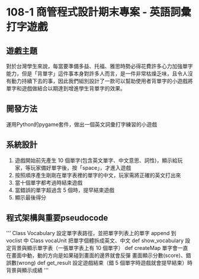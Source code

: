 # 108-1 商管程式設計期末專案 - 英語詞彙打字遊戲

## 遊戲主題
對於台灣學生來說，每當要準備多益、托福、雅思時勢必得花費許多心力加強單字能力，但是「背單字」這件事本身對許多人而言，是一件非常枯燥乏味，且令人沒有動力持續下去的事，因此我們組別設計了一款可以幫助使用者背單字的小遊戲將單字和遊戲做結合以期達到增進學生背單字的效果。

## 開發方法
運用Python的pygame套件，做出一個英文詞彙打字練習的小遊戲

## 系統設計
1. 遊戲開始前先產生 10 個單字(包含英文單字、中文意思、詞性)，顯示給玩家，等玩家備好單字後，按「space」，才進入遊戲
2. 按照順序產生剛剛在單字表裡的單字的中文，玩家需將正確的英文打出來
3. 當十個單字都考過時結束遊戲
4. 當錯誤的單字超過含 5 個時，提早結束遊戲
5. 顯示最後得分

## 程式架構與重要pseudocode
'''
Class Vocabulary
  設定單字表路徑，並把單字列表上的單字 append 到 voclist 中
Class vocaUnit
  把單字個體拆成英文、中文
def show_vocabulary
  設定背景與顯示單字表（一張單字表上有 10 個單字）
def createMap
  單字會一直在畫面中動，動的方向是如果碰到畫面的邊界就會反彈
  畫面顯示分數(score)、錯誤數(wrong)
def get_result
  設定遊戲結束（錯 5 個單字時遊戲就會提早結束）時背景與顯示成績
'''

